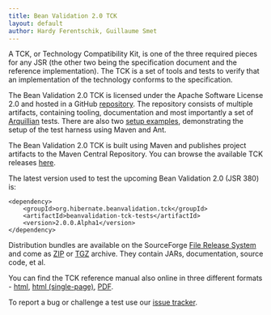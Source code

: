 ```yaml
---
title: Bean Validation 2.0 TCK
layout: default
author: Hardy Ferentschik, Guillaume Smet
---
```


A TCK, or Technology Compatibility Kit, is one of the three required pieces for any JSR
(the other two being the specification document and the reference implementation). The TCK is a set
of tools and tests to verify that an implementation of the technology conforms to the specification.

The Bean Validation 2.0 TCK is licensed under the Apache Software License 2.0 and hosted in a GitHub
[repository](https://github.com/beanvalidation/beanvalidation-tck).
The repository consists of multiple artifacts, containing tooling, documentation and most importantly
a set of [Arquillian](http://arquillian.org/) tests. There are also two
[setup examples](https://github.com/beanvalidation/beanvalidation-tck/tree/master/setup-examples),
demonstrating the setup of the test harness using Maven and Ant.

The Bean Validation 2.0 TCK is built using Maven and publishes project artifacts to the Maven Central Repository.
You can browse the available TCK releases
[here](http://search.maven.org/#search|ga|1|g%3A"org.hibernate.beanvalidation.tck").

The latest version used to test the upcoming Bean Validation 2.0 (JSR 380) is:

    <dependency>
        <groupId>org.hibernate.beanvalidation.tck</groupId>
        <artifactId>beanvalidation-tck-tests</artifactId>
        <version>2.0.0.Alpha1</version>
    </dependency>

Distribution bundles are available on the SourceForge
[File Release System](http://sourceforge.net/projects/hibernate/files/beanvalidation-tck) and come as
[ZIP](http://sourceforge.net/projects/hibernate/files/beanvalidation-tck/2.0.0.Alpha1/beanvalidation-tck-dist-2.0.0.Alpha1.zip/download)
or [TGZ](http://sourceforge.net/projects/hibernate/files/beanvalidation-tck/2.0.0.Alpha1/beanvalidation-tck-dist-2.0.0.Alpha1.tar.gz/download)
archive.
They contain JARs, documentation, source code, et al.

You can find the TCK reference manual also online in three different formats -
[html](http://docs.jboss.org/hibernate/beanvalidation/tck/2.0/reference/html/),
[html (single-page)](http://docs.jboss.org/hibernate/beanvalidation/tck/2.0/reference/html_single/),
[PDF](http://docs.jboss.org/hibernate/beanvalidation/tck/2.0/reference/pdf/beanvalidation-tck-documentation.pdf).

To report a bug or challenge a test use our [issue tracker](https://hibernate.atlassian.net/browse/BVTCK).
